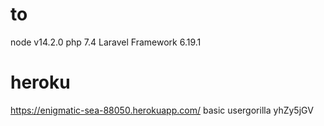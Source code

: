 # to

node v14.2.0
php 7.4
Laravel Framework 6.19.1

# heroku
https://enigmatic-sea-88050.herokuapp.com/
basic
usergorilla
yhZy5jGV
